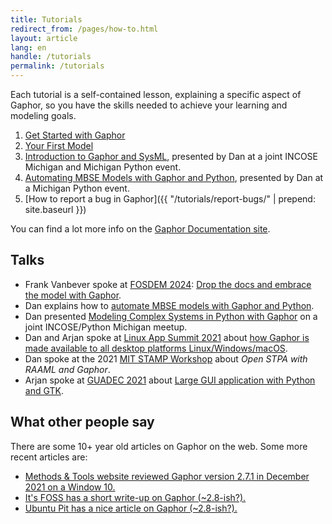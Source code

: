 ```yaml
---
title: Tutorials
redirect_from: /pages/how-to.html
layout: article
lang: en
handle: /tutorials
permalink: /tutorials
---
```


Each tutorial is a self-contained lesson, explaining a specific aspect of
Gaphor, so you have the skills needed to achieve your learning and modeling
goals.

1. [Get Started with Gaphor](https://docs.gaphor.org/en/latest/getting_started.html)
1. [Your First Model](https://docs.gaphor.org/en/latest/first_model.html)
1. <i class="fab fa-youtube"></i> [Introduction to Gaphor and
   SysML](https://youtu.be/PnWKsr2csXg), presented by Dan at a joint INCOSE
   Michigan and Michigan Python event.
1. <i class="fab fa-youtube"></i> [Automating MBSE Models with Gaphor and Python](https://youtu.be/9BYgI1nJCBA),
   presented by Dan at a Michigan Python event.
1. [How to report a bug in Gaphor]({{ "/tutorials/report-bugs/" | prepend: site.baseurl }})

You can find a lot more info on the [Gaphor Documentation site](https://docs.gaphor.org/).

## Talks
- Frank Vanbever spoke at [FOSDEM 2024](https://fosdem.org/2024): [Drop the docs and embrace the model with Gaphor](https://fosdem.org/2024/schedule/event/fosdem-2024-2542-drop-the-docs-and-embrace-the-model-with-gaphor/).
- Dan explains how to [automate MBSE models with Gaphor and Python](https://youtu.be/9BYgI1nJCBA).
- Dan presented [Modeling Complex Systems in Python with Gaphor](https://youtu.be/PnWKsr2csXg) on a joint INCOSE/Python Michigan meetup.
- Dan and Arjan spoke at [Linux App Summit 2021](https://linuxappsummit.org/)
  about [how Gaphor is made available to all desktop platforms
  Linux/Windows/macOS](https://www.youtube.com/watch?v=vLwAT-TLmZU).
- Dan spoke at the 2021 [MIT STAMP
  Workshop](https://psas.scripts.mit.edu/home/2021-stamp-workshop-program/)
  about _Open STPA with RAAML and Gaphor_.
- Arjan spoke at [GUADEC
  2021](https://events.gnome.org/event/9/) about [Large GUI application with
  Python and GTK](https://events.gnome.org/event/9/contributions/188/).

## What other people say

There are some 10+ year old articles on Gaphor on the web. Some more recent articles are:

- [Methods & Tools website reviewed Gaphor version 2.7.1 in December 2021 on a Window 10.](https://www.methodsandtools.com/tools/gaphor.php)
- [It's FOSS has a short write-up on Gaphor (~2.8-ish?).](https://itsfoss.com/gaphor-modeling-tool/)
- [Ubuntu Pit has a nice article on Gaphor (~2.8-ish?).](https://www.ubuntupit.com/gaphor-an-open-source-simple-graphical-modeling-tool/)
